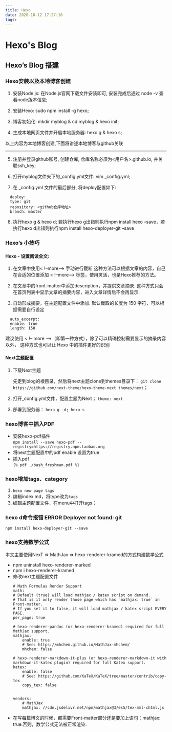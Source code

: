 ```yaml
---
title: Hexo
date: 2020-10-12 17:27:10
tags:
---
```


# Hexo's Blog

## Hexo’s Blog 搭建

### Hexo安装以及本地博客创建

1. 安装Node.js: 在Node.js官网下载文件安装即可, 安装完成后通过 node -v 查看node版本信息;

2. 安装Hexo: sudo npm install -g hexo;

3. 博客初始化: mkdir myblog & cd myblog & hexo init;

4. 生成本地网页文件并开启本地服务器: hexo g & hexo s;

以上内容为本地博客创建,下面将讲述本地博客与github关联

<!--more-->

***********************************************

5. 注册并登录github账号, 创建仓库, 仓库名称必须为<用户名>.github.io, 并关联ssh_key;

6. 打开myblog文件夹下的_config.yml文件: vim _config.yml;

7. 在 _config.yml 文件的最后部分, 将deploy配置如下:

  ```
    deploy:
    type: git
    repository: <github仓库地址>
    branch: master
  ```

8. 执行hexo g & hexo d; 若执行hexo g出错则执行npm install hexo –save，若执行hexo d出错则执行npm install hexo-deployer-git –save

### Hexo’s 小技巧

#### Hexo - 设置阅读全文:

1. 在文章中使用< !–more–> 手动进行截断 这种方法可以根据文章的内容，自己在合适的位置添加 < !–more–> 标签，使用灵活，也是Hexo推荐的方法。

2. 在文章中的front-matter中添加description，并提供文章摘录. 这种方式只会在首页列表中显示文章的摘要内容，进入文章详情后不会再显示.

3. 自动形成摘要，在主题配置文件中添加. 默认截取的长度为 150 字符，可以根据需要自行设定

  ```
    auto_excerpt:
    enable: true
    length: 150
  ```
建议使用 < !– more –>（即第一种方式），除了可以精确控制需要显示的摘录内容以外， 这种方式也可以让 Hexo 中的插件更好的识别

#### Next主题配置

1. 下载Next主题

    先走到blog的根目录，然后将next主题clone到themes目录下：
    `git clone https://github.com/next-theme/hexo-theme-next themes/next`；

2. 打开_config.yml文件，配置主题为Next；
    `theme: next`

3. 部署到服务器：
    `hexo g -d; hexo s`

### hexo博客中插入PDF

* 安装hexo-pdf插件  
    `npm install --save hexo-pdf --registry=https://registry.npm.taobao.org`
* 将next主题配置中的pdf enable 设置为true
* 插入pdf  
    `{% pdf ./bash_freshman.pdf %}`

### hexo增加tags、category

1. `hexo new page tags`
2. 编辑index.md，将type改为`tags`
3. 编辑主题配置文件，在menu中打开tags；

### hexo d命令报错 ERROR Deployer not found: git

`npm install hexo-deployer-git --save`

### hexo支持数学公式

本文主要使用NexT => MathJax => hexo-renderer-kramed的方式构建数学公式

* npm uninstall hexo-renderer-marked
* npm i hexo-renderer-kramed
* 修改next主题配置文件
    ```
    # Math Formulas Render Support
    math:
    # Default (true) will load mathjax / katex script on demand.
    # That is it only render those page which has `mathjax: true` in Front-matter.
    # If you set it to false, it will load mathjax / katex srcipt EVERY PAGE.
    per_page: true

    # hexo-renderer-pandoc (or hexo-renderer-kramed) required for full MathJax support.
    mathjax:
        enable: true
        # See: https://mhchem.github.io/MathJax-mhchem/
        mhchem: false

    # hexo-renderer-markdown-it-plus (or hexo-renderer-markdown-it with markdown-it-katex plugin) required for full Katex support.
    katex:
        enable: false
        # See: https://github.com/KaTeX/KaTeX/tree/master/contrib/copy-tex
        copy_tex: false


    vendors:
        # MathJax
        mathjax: //cdn.jsdelivr.net/npm/mathjax@3/es5/tex-mml-chtml.js
    ```
* 在写每篇博文的时候，都需要Front-matter部分还是要加上语句：mathjax: true.否则，数学公式无法被正常渲染.